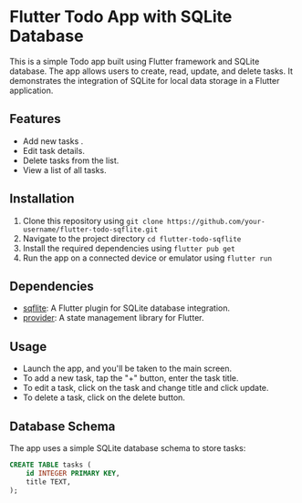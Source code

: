 # Flutter Todo App with SQLite Database

This is a simple Todo app built using Flutter framework and SQLite database. The app allows users to create, read, update, and delete tasks. It demonstrates the integration of SQLite for local data storage in a Flutter application.

## Features

- Add new tasks .
- Edit task details.
- Delete tasks from the list.
- View a list of all tasks.


## Installation

1. Clone this repository using `git clone https://github.com/your-username/flutter-todo-sqflite.git`
2. Navigate to the project directory `cd flutter-todo-sqflite`
3. Install the required dependencies using `flutter pub get`
4. Run the app on a connected device or emulator using `flutter run`

## Dependencies

- [sqflite](https://pub.dev/packages/sqflite): A Flutter plugin for SQLite database integration.
- [provider](https://pub.dev/packages/provider): A state management library for Flutter.

## Usage
- Launch the app, and you'll be taken to the main screen.
- To add a new task, tap the "+" button, enter the task title.
- To edit a task, click on the task and change title and click update.
- To delete a task, click on the delete button.

## Database Schema

The app uses a simple SQLite database schema to store tasks:

```sql
CREATE TABLE tasks (
    id INTEGER PRIMARY KEY,
    title TEXT,
);

